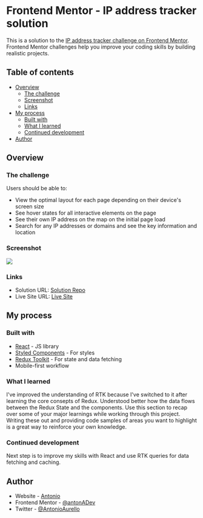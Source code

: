 # Frontend Mentor - IP address tracker solution

This is a solution to the [IP address tracker challenge on Frontend Mentor](https://www.frontendmentor.io/challenges/ip-address-tracker-I8-0yYAH0). Frontend Mentor challenges help you improve your coding skills by building realistic projects.

## Table of contents

- [Overview](#overview)
  - [The challenge](#the-challenge)
  - [Screenshot](#screenshot)
  - [Links](#links)
- [My process](#my-process)
  - [Built with](#built-with)
  - [What I learned](#what-i-learned)
  - [Continued development](#continued-development)
- [Author](#author)

## Overview

### The challenge

Users should be able to:

- View the optimal layout for each page depending on their device's screen size
- See hover states for all interactive elements on the page
- See their own IP address on the map on the initial page load
- Search for any IP addresses or domains and see the key information and location

### Screenshot

![](./screenshot.png)

### Links

- Solution URL: [Solution Repo](https://github.com/antonADev/ip-address-tracker)
- Live Site URL: [Live Site](https://your-live-site-url.com)

## My process

### Built with

- [React](https://reactjs.org/) - JS library
- [Styled Components](https://styled-components.com/) - For styles
- [Redux Toolkit](https://redux-toolkit.js.org/) - For state and data fetching
- Mobile-first workflow

### What I learned

I've improved the understanding of RTK because I've switched to it after learning the core consepts of Redux. Understood better how the data flows between the Redux State and the components.
Use this section to recap over some of your major learnings while working through this project. Writing these out and providing code samples of areas you want to highlight is a great way to reinforce your own knowledge.

### Continued development

Next step is to improve my skills with React and use RTK queries for data fetching and caching.

## Author

- Website - [Antonio](https://github.com/antonADev)
- Frontend Mentor - [@antonADev](https://www.frontendmentor.io/profile/antonADev)
- Twitter - [@AntonioAurello](https://www.twitter.com/AntonioAurello)
